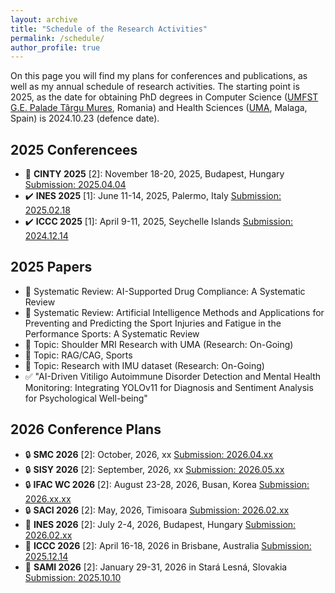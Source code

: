 ```yaml
---
layout: archive
title: "Schedule of the Research Activities"
permalink: /schedule/
author_profile: true
---
```

On this page you will find my plans for conferences and publications, as well as my annual schedule of research activities. 
The starting point is 2025, as the date for obtaining PhD degrees in Computer Science ([UMFST G.E. Palade Târgu Mures](https://umfst.ro), Romania) and Health Sciences ([UMA](https://www.uma.es), Malaga, Spain) is 2024.10.23 (defence date).
      
## 2025 Conferencees
  * :date: **CINTY 2025** [2]: November 18-20, 2025, Budapest, Hungary [Submission: 2025.04.04](https://conf.uni-obuda.hu/cinti2025) 
  * :heavy_check_mark: **INES 2025** [1]: June 11-14, 2025, Palermo, Italy [Submission: 2025.02.18](http://www.ines-conf.org/ines-conf/2025index.html) 
  * :heavy_check_mark: **ICCC 2025** [1]: April 9-11, 2025, Seychelle Islands [Submission: 2024.12.14](https://conf.uni-obuda.hu/iccc2025/)

## 2025 Papers
  * :date:  Systematic Review: AI-Supported Drug Compliance: A Systematic Review
  * :date:  Systematic Review: Artificial Intelligence Methods and Applications for Preventing and Predicting the Sport Injuries and Fatigue in the Performance Sports: A Systematic Review
  * :memo:  Topic: Shoulder MRI Research with UMA (Research: On-Going)
  * :memo:  Topic: RAG/CAG, Sports
  * :memo:  Topic: Research with IMU dataset (Research: On-Going)
  * :white_check_mark: "AI-Driven Vitiligo Autoimmune Disorder Detection and Mental Health Monitoring: Integrating YOLOv11 for Diagnosis and Sentiment Analysis for Psychological Well-being"

## 2026 Conference Plans
  * :lock:  **SMC 2026** [2]: October, 2026, xx [Submission: 2026.04.xx](https://www.ieeesmc2026.org/) 
  * :lock:  **SISY 2026** [2]: September, 2026, xx [Submission: 2026.05.xx](https://conf.uni-obuda.hu/sisy2026/)
  * :lock:  **IFAC WC 2026** [2]: August 23-28, 2026, Busan, Korea [Submission: 2026.xx.xx](https://www.ifac-control.org/conferences/ifac-world-congress-23rd-wc-2026tm)
  * :lock:  **SACI 2026** [2]: May, 2026, Timisoara [Submission: 2026.02.xx](https://conf.uni-obuda.hu/saci2026)
  * :date:  **INES 2026** [2]: July 2-4, 2026, Budapest, Hungary [Submission: 2026.02.xx](http://www.ines-conf.org/ines-conf/2026index.html) 
  * :date:  **ICCC 2026** [2]: April 16-18, 2026 in Brisbane, Australia [Submission: 2025.12.14](https://conf.uni-obuda.hu/iccc2026)
  * :date:  **SAMI 2026** [2]: January 29-31, 2026 in Stará Lesná, Slovakia [Submission: 2025.10.10](https://conf.uni-obuda.hu/sami2026)

